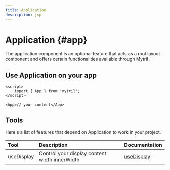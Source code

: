 ```yaml
---
title: Application
description: jsp
---
```


# Application {#app}

The application component is an optional feature that acts as a root layout component and offers certain functionalities available through Mytril .

## Use Application on your app

```svelte
<script>
	import { App } from 'mytril';
</script>

<App>// your content</App>
```

## Tools

Here's a list of features that depend on Application to work in your project.

| Tool       | Description                                   | Documentation                      |
| :--------- | :-------------------------------------------- | :--------------------------------- |
| useDisplay | Control your display content width innerWidth | [useDisplay]('/tools/use-display') |
